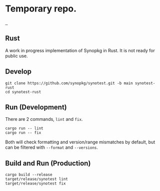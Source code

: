 # Temporary repo.

<a aria-label="synopkg logo" href="https://synopkg.github.io/synotest">
  <img alt="" src="https://img.shields.io/badge/Made%20by%20synopkg-000000.svg?style=flat-square&logo=synopkg&labelColor=000">
</a>
<a aria-label="NPM version" href="https://www.npmjs.com/package/octotask">
  <img alt="" src="https://img.shields.io/npm/v/synopkg.svg?style=flat-square&labelColor=000000">
</a>
<a aria-label="CI status" href="https://github.com/synopkg/synopkg-test/actions/workflows/test-site.yaml?query=event%3Apush+branch%3Amain">
  <img alt="" src="https://img.shields.io/github/actions/workflow/status/synopkg/synopkg-test/test-site.yaml?event=push&branch=main&style=flat-square&labelColor=000000">
</a>

## Rust

A work in progress implementation of Synopkg in Rust. It is not ready for public use.

## Develop

```shell
git clone https://github.com/synopkg/synotest.git -b main synotest-rust
cd synotest-rust
```

## Run (Development)

There are 2 commands, `lint` and `fix`.

```shell
cargo run -- lint
cargo run -- fix
```

Both will check formatting and version/range mismatches by default, but can be filtered with `--format` and `--versions`.

## Build and Run (Production)

```shell
cargo build --release
target/release/synotest lint
target/release/synotest fix
```
